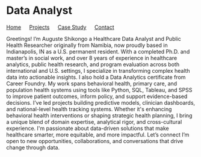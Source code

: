 
# Data Analyst

[Home](./) &emsp; [Projects](./Projects.html) &emsp; [Case Study](assets/CaseStudy.pdf) &emsp; [Contact](./Contact.html)

Greetings! I’m Auguste Shikongo a Healthcare Data Analyst and Public Health Researcher originally from Namibia, now proudly based in Indianapolis, IN as a U.S. permanent resident.
With a completed Ph.D. and master’s in social work, and over 8 years of experience in healthcare analytics, public health research, and program evaluation across both international and U.S. settings, I specialize in transforming complex health data into actionable insights. I also hold a Data Analytics certificate from Career Foundry.
My work spans behavioral health, primary care, and population health systems using tools like Python, SQL, Tableau, and SPSS to improve patient outcomes, inform policy, and support evidence-based decisions. I’ve led projects building predictive models, clinician dashboards, and national-level health tracking systems.
Whether it's enhancing behavioral health interventions or shaping strategic health planning, I bring a unique blend of domain expertise, analytical rigor, and cross-cultural experience. I'm passionate about data-driven solutions that make healthcare smarter, more equitable, and more impactful.
Let’s connect  I’m open to new opportunities, collaborations, and conversations that drive change through data.
